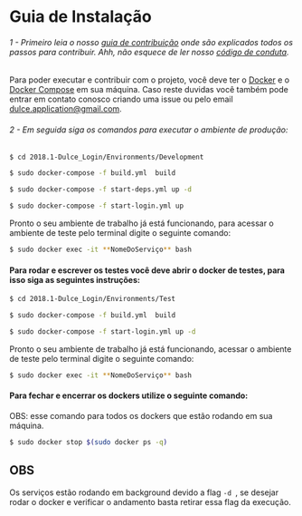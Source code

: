 # Guia de Instalação
###### 1 - Primeiro leia o nosso [guia de contribuição](CONTRIBUTING.md) onde são explicados todos os passos para contribuir. Ahh, não esquece de ler nosso [código de conduta](CODE_OF_CONDUCT.md).
Para poder executar e contribuir com o projeto, você deve ter o [Docker](https://docs.docker.com/install/) e o [Docker Compose](https://docs.docker.com/compose/install/) em sua máquina.
Caso reste duvidas você também pode entrar em contato conosco criando uma issue ou pelo email dulce.application@gmail.com.

###### 2 - Em seguida siga os comandos para executar o ambiente de produção:

```bash
$ cd 2018.1-Dulce_Login/Environments/Development
```
```bash
$ sudo docker-compose -f build.yml  build
```

```bash
$ sudo docker-compose -f start-deps.yml up -d
```

```bash
$ sudo docker-compose -f start-login.yml up
```
Pronto o seu ambiente de trabalho já está funcionando, para acessar o ambiente de teste pelo terminal digite o seguinte comando:

```bash
$ sudo docker exec -it **NomeDoServiço** bash
```

#### Para rodar e escrever os testes você deve abrir o docker de testes, para isso siga as seguintes instruções:


```bash
$ cd 2018.1-Dulce_Login/Environments/Test
```
```bash
$ sudo docker-compose -f build.yml  build
```
```bash
$ sudo docker-compose -f start-login.yml up -d
```
Pronto o seu ambiente de trabalho já está funcionando, acessar o ambiente de teste pelo terminal digite o seguinte comando:

```bash
$ sudo docker exec -it **NomeDoServiço** bash
```

#### Para fechar e encerrar os dockers utilize o seguinte comando:
OBS: esse comando para todos os dockers que estão rodando em sua máquina.

```bash
$ sudo docker stop $(sudo docker ps -q)
```

## OBS
Os serviços estão rodando em background devido a flag ```-d ```, se desejar rodar o docker e verificar o andamento basta retirar essa flag da execução.
